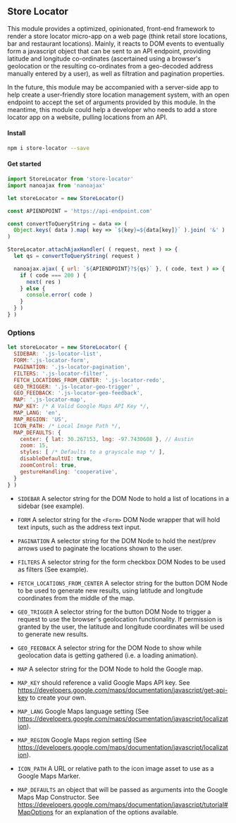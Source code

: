 ## Store Locator

This module provides a optimized, opinionated, front-end framework to render a store locator micro-app on a web page (think retail store locations, bar and restaurant locations). Mainly, it reacts to DOM events to eventually form a javascript object that can be sent to an API endpoint, providing latitude and longitude co-ordinates (ascertained using a browser's geolocation or the resulting co-ordinates from a geo-decoded address manually entered by a user), as well as filtration and pagination properties. 

In the future, this module may be accompanied with a server-side app to help create a user-friendly store location management system, with an open endpoint to accept the set of arguments provided by this module. In the meantime, this module could help a developer who needs to add a store locator app on a website, pulling locations from an API.

#### Install
```bash
npm i store-locator --save
```

#### Get started 
``` javascript
import StoreLocator from 'store-locator'
import nanoajax from 'nanoajax'

let storeLocator = new StoreLocator()

const APIENDPOINT = 'https://api-endpoint.com'

const convertToQueryString = data => (
  Object.keys( data ).map( key => `${key}=${data[key]}` ).join( '&' )
)

StoreLocator.attachAjaxHandler( ( request, next ) => {
  let qs = convertToQueryString( request )

  nanoajax.ajax( { url: `${APIENDPOINT}?${qs}` }, ( code, text ) => {
    if ( code === 200 ) {
      next( res )
    } else {
      console.error( code )
    }
  } )
} )

```

### Options
``` javascript
let storeLocator = new StoreLocator( {
  SIDEBAR: '.js-locator-list',
  FORM:'.js-locator-form',
  PAGINATION: '.js-locator-pagination',
  FILTERS: '.js-locator-filter',
  FETCH_LOCATIONS_FROM_CENTER: '.js-locator-redo',
  GEO_TRIGGER: '.js-locator-geo-trigger' ,
  GEO_FEEDBACK: '.js-locator-geo-feedback',
  MAP: '.js-locator-map',
  MAP_KEY: /* A Valid Google Maps API Key */,
  MAP_LANG: 'en',
  MAP_REGION: 'US',
  ICON_PATH: /* Local Image Path */,
  MAP_DEFAULTS: { 
    center: { lat: 30.267153, lng: -97.7430608 }, // Austin
    zoom: 15,
    styles: [ /* Defaults to a grayscale map */ ],
    disableDefaultUI: true,
    zoomControl: true,
    gestureHandling: 'cooperative',
  }
} )
```

- ``SIDEBAR`` A selector string for the DOM Node to hold a list of locations in a sidebar (see example).

- ``FORM`` A selector string for the ``<Form>`` DOM Node wrapper that will hold text inputs, such as the address text input. 

- ``PAGINATION`` A selector string for the DOM Node to hold the next/prev arrows used to paginate the locations shown to the user.

- ``FILTERS`` A selector string for the form checkbox DOM Nodes to be used as filters (See example).

- ``FETCH_LOCATIONS_FROM_CENTER`` A selector string for the button DOM Node to be used to generate new results, using latitude and longitude coordinates from the middle of the map.

- ``GEO_TRIGGER`` A selector string for the button DOM Node to trigger a request to use the browser's geolocation functionality. If permission is granted by the user, the latitude and longitude coordinates will be used to generate new results.

- ``GEO_FEEDBACK`` A selector string for the DOM Node to show while geolocation data is getting gathered (i.e. a loading animation).

- ``MAP`` A selector string for the DOM Node to hold the Google map.

- ``MAP_KEY`` should reference a valid Google Maps API key. See https://developers.google.com/maps/documentation/javascript/get-api-key to create your own.

- ``MAP_LANG`` Google Maps language setting (See https://developers.google.com/maps/documentation/javascript/localization).

- ``MAP_REGION`` Google Maps region setting (See https://developers.google.com/maps/documentation/javascript/localization).

- ``ICON_PATH`` A URL or relative path to the icon image asset to use as a Google Maps Marker. 

- ``MAP_DEFAULTS`` an object that will be passed as arguments into the Google Maps Map Constructor. See https://developers.google.com/maps/documentation/javascript/tutorial#MapOptions for an explanation of the options available. 
